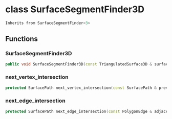 # class SurfaceSegmentFinder3D


```cpp
Inherits from SurfaceSegmentFinder<3>
```



## Functions

### SurfaceSegmentFinder3D

```cpp
public void SurfaceSegmentFinder3D(const TriangulatedSurface3D & surface, index_t begin, index_t end, const Plane & plane)
```


### next_vertex_intersection

```cpp
protected SurfacePath next_vertex_intersection(const SurfacePath & previous_path, index_t vertex)
```


### next_edge_intersection

```cpp
protected SurfacePath next_edge_intersection(const PolygonEdge & adjacent_edge)
```




